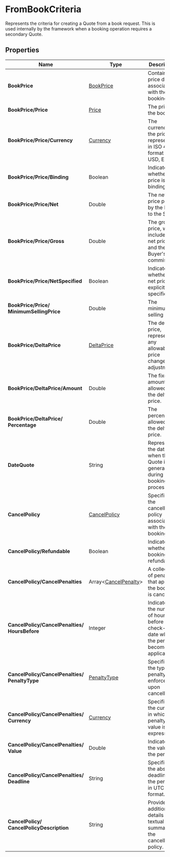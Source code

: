 # FromBookCriteria

Represents the criteria for creating a Quote from a book request. 
This is used internally by the framework when a booking operation requires a secondary Quote.

## Properties

| Name | Type | Description |
|------|------|-------------|
| **BookPrice** | [BookPrice](/docs/apis/for-sellers/connectors-pull-developers-api/api-reference/bookprice) | Contains the price details associated with the booking. |
| **BookPrice/Price** | [Price](/docs/apis/for-sellers/connectors-pull-developers-api/api-reference/price) | The price of the booking. |
| **BookPrice/Price/Currency** | [Currency](/docs/apis/for-sellers/connectors-pull-developers-api/api-reference/currency) | The currency of the price, represented in ISO 4217 format (e.g., USD, EUR). |
| **BookPrice/Price/Binding** | Boolean | Indicates whether the price is binding. |
| **BookPrice/Price/Net** | Double | The net price paid by the Buyer to the Seller. |
| **BookPrice/Price/Gross** | Double | The gross price, which includes the net price and the Buyer's commission. |
| **BookPrice/Price/NetSpecified** | Boolean | Indicates whether the net price is explicitly specified. |
| **BookPrice/Price/**<br />**MinimumSellingPrice** | Double | The minimum selling price. |
| **BookPrice/DeltaPrice** | [DeltaPrice](/docs/apis/for-sellers/connectors-pull-developers-api/api-reference/deltaprice) | The delta price, representing any allowable price changes or adjustments. |
| **BookPrice/DeltaPrice/Amount** | Double | The fixed amount allowed for the delta price. |
| **BookPrice/DeltaPrice/**<br />**Percentage** | Double | The percentage allowed for the delta price. |
| **DateQuote** | String | Represents the date when the Quote is generated during the booking process. |
| **CancelPolicy** | [CancelPolicy](/docs/apis/for-sellers/connectors-pull-developers-api/api-reference/cancelpolicy) | Specifies the cancellation policy associated with the booking. |
| **CancelPolicy/Refundable** | Boolean | Indicates whether the booking is refundable. |
| **CancelPolicy/CancelPenalties** | Array&lt;[CancelPenalty](/docs/apis/for-sellers/connectors-pull-developers-api/api-reference/cancelpenalty)&gt; | A collection of penalties that apply if the booking is canceled. |
| **CancelPolicy/CancelPenalties/**<br />**HoursBefore** | Integer | Indicates the number of hours before the check-in date when the penalty becomes applicable. |
| **CancelPolicy/CancelPenalties/**<br />**PenaltyType** | [PenaltyType](/docs/apis/for-sellers/connectors-pull-developers-api/api-reference/penaltytype) | Specifies the type of penalty enforced upon cancellation. |
| **CancelPolicy/CancelPenalties/**<br />**Currency** | [Currency](/docs/apis/for-sellers/connectors-pull-developers-api/api-reference/currency) | Specifies the currency in which the penalty value is expressed. |
| **CancelPolicy/CancelPenalties/**<br />**Value** | Double | Indicates the value of the penalty. |
| **CancelPolicy/CancelPenalties/**<br />**Deadline** | String | Specifies the absolute deadline for the penalty in UTC format. |
| **CancelPolicy/**<br />**CancelPolicyDescription** | String | Provides additional details or a textual summary of the cancellation policy. |
